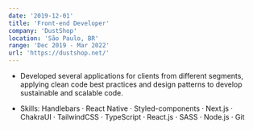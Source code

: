 ```yaml
---
date: '2019-12-01'
title: 'Front-end Developer'
company: 'DustShop'
location: 'São Paulo, BR'
range: 'Dec 2019 - Mar 2022'
url: 'https://dustshop.net/'
---
```


- Developed several applications for clients from different segments, applying clean code best practices and design patterns to develop sustainable and scalable code.

- Skills: Handlebars · React Native · Styled-components · Next.js · ChakraUI · TailwindCSS · TypeScript · React.js · SASS · Node.js · Git

